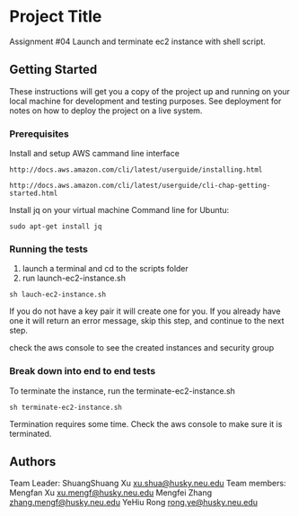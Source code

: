 # Project Title
Assignment #04
Launch and terminate ec2 instance with shell script.

## Getting Started

These instructions will get you a copy of the project up and running on your local machine for development and testing purposes. See deployment for notes on how to deploy the project on a live system.

### Prerequisites
Install and setup AWS cammand line interface
```
http://docs.aws.amazon.com/cli/latest/userguide/installing.html
```
```
http://docs.aws.amazon.com/cli/latest/userguide/cli-chap-getting-started.html
```

Install jq on your virtual machine
Command line for Ubuntu:

```
sudo apt-get install jq
```
### Running the tests

1) launch a terminal and cd to the scripts folder
2) run launch-ec2-instance.sh
```
sh lauch-ec2-instance.sh
```

If you do not have a key pair it will create one for you.
If you already have one it will return an error message, skip this step, and continue to the next step.

check the aws console to see the created instances and security group

### Break down into end to end tests

To terminate the instance, run the terminate-ec2-instance.sh

```
sh terminate-ec2-instance.sh
```
Termination requires some time.
Check the aws console to make sure it is terminated.

## Authors

Team Leader: ShuangShuang Xu xu.shua@husky.neu.edu Team members: Mengfan Xu xu.mengf@husky.neu.edu Mengfei Zhang zhang.mengf@husky.neu.edu YeHiu Rong rong.ye@husky.neu.edu



